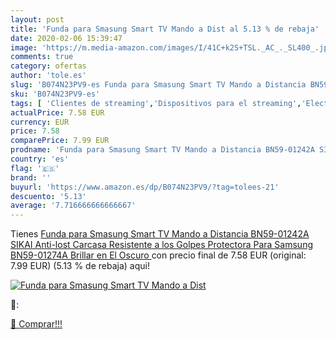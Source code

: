 ```yaml
---
layout: post
title: 'Funda para Smasung Smart TV Mando a Dist al 5.13 % de rebaja'
date: 2020-02-06 15:39:47
image: 'https://m.media-amazon.com/images/I/41C+k2S+TSL._AC_._SL400_.jpg'
comments: true
category: ofertas
author: 'tole.es'
slug: 'B074N23PV9-es Funda para Smasung Smart TV Mando a Distancia BN59-01242A...'
sku: 'B074N23PV9-es'
tags: [ 'Clientes de streaming','Dispositivos para el streaming','Electrónica','Equipos de audio y Hi-Fi','TV, vídeo y home cinema','Televisores','smart','tv', ]
actualPrice: 7.58 EUR
currency: EUR
price: 7.58
comparePrice: 7.99 EUR
prodname: 'Funda para Smasung Smart TV Mando a Distancia BN59-01242A SIKAI Anti-lost Carcasa Resistente a los Golpes Protectora Para Samsung BN59-01274A  Brillar en El Oscuro '
country: 'es'
flag: '🇪🇸'
brand: ''
buyurl: 'https://www.amazon.es/dp/B074N23PV9/?tag=tolees-21'
descuento: '5.13'
average: '7.716666666666667'
---
```


Tienes [Funda para Smasung Smart TV Mando a Distancia BN59-01242A SIKAI Anti-lost Carcasa Resistente a los Golpes Protectora Para Samsung BN59-01274A  Brillar en El Oscuro ](https://www.amazon.es/dp/B074N23PV9/?tag=tolees-21) con precio final de  7.58 EUR (original: 7.99 EUR) (5.13 %  de rebaja) aqui!

[![Funda para Smasung Smart TV Mando a Dist](https://m.media-amazon.com/images/I/41C+k2S+TSL._AC_._SL400_.jpg)](https://www.amazon.es/dp/B074N23PV9/?tag=tolees-21)

🔎:


[🛒 Comprar!!!](https://www.amazon.es/dp/B074N23PV9/?tag=tolees-21)
